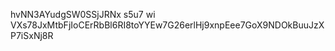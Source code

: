 hvNN3AYudgSW0SSjJRNx s5u7 wi VXs78JxMtbFjIoCErRbBl6RI8toYYEw7G26erlHj9xnpEee7GoX9NDOkBuuJzXP7iSxNj8R